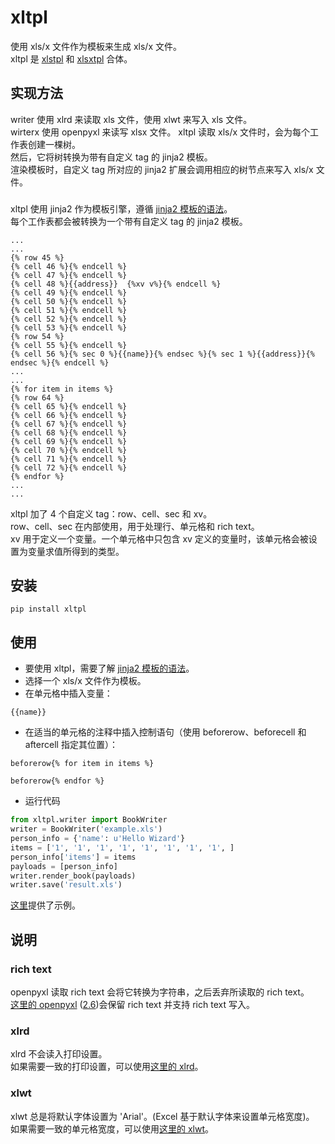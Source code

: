
# xltpl
使用 xls/x 文件作为模板来生成 xls/x 文件。  
xltpl 是 [xlstpl](https://github.com/zhangyu836/python-xls-template/) 和 [xlsxtpl](https://github.com/zhangyu836/python-xlsx-template/) 合体。 

## 实现方法

writer 使用 xlrd 来读取 xls 文件，使用 xlwt 来写入 xls 文件。  
wirterx 使用 openpyxl 来读写 xlsx 文件。 
xltpl 读取 xls/x 文件时，会为每个工作表创建一棵树。  
然后，它将树转换为带有自定义 tag 的 jinja2 模板。  
渲染模板时，自定义 tag 所对应的 jinja2 扩展会调用相应的树节点来写入 xls/x 文件。  

### 

xltpl 使用 jinja2 作为模板引擎，遵循 [jinja2 模板的语法](http://docs.jinkan.org/docs/jinja2/templates.html)。  
每个工作表都会被转换为一个带有自定义 tag 的 jinja2 模板。  

```jinja2
...
...
{% row 45 %}
{% cell 46 %}{% endcell %}
{% cell 47 %}{% endcell %}
{% cell 48 %}{{address}}  {%xv v%}{% endcell %}
{% cell 49 %}{% endcell %}
{% cell 50 %}{% endcell %}
{% cell 51 %}{% endcell %}
{% cell 52 %}{% endcell %}
{% cell 53 %}{% endcell %}
{% row 54 %}
{% cell 55 %}{% endcell %}
{% cell 56 %}{% sec 0 %}{{name}}{% endsec %}{% sec 1 %}{{address}}{% endsec %}{% endcell %}
...
...
{% for item in items %}
{% row 64 %}
{% cell 65 %}{% endcell %}
{% cell 66 %}{% endcell %}
{% cell 67 %}{% endcell %}
{% cell 68 %}{% endcell %}
{% cell 69 %}{% endcell %}
{% cell 70 %}{% endcell %}
{% cell 71 %}{% endcell %}
{% cell 72 %}{% endcell %}
{% endfor %}
...
...

```

xltpl 加了 4 个自定义 tag：row、cell、sec 和 xv。  
row、cell、sec 在内部使用，用于处理行、单元格和 rich text。  
xv 用于定义一个变量。一个单元格中只包含 xv 定义的变量时，该单元格会被设置为变量求值所得到的类型。  



## 安装

```shell
pip install xltpl
```

## 使用

*   要使用 xltpl，需要了解 [jinja2 模板的语法](http://docs.jinkan.org/docs/jinja2/templates.html)。  
*   选择一个 xls/x 文件作为模板。  
*   在单元格中插入变量： 
```jinja2
{{name}}
```  
*   在适当的单元格的注释中插入控制语句（使用 beforerow、beforecell 和 aftercell 指定其位置）：
```jinja2
beforerow{% for item in items %}
```
```jinja2
beforerow{% endfor %}
```

*   运行代码
```python
from xltpl.writer import BookWriter
writer = BookWriter('example.xls')
person_info = {'name': u'Hello Wizard'}
items = ['1', '1', '1', '1', '1', '1', '1', '1', ]
person_info['items'] = items
payloads = [person_info]
writer.render_book(payloads)
writer.save('result.xls')
```


[这里](https://github.com/zhangyu836/python-xls-xlsx-template/tree/master/examples)提供了示例。

## 说明

### rich text

openpyxl 读取 rich text 会将它转换为字符串，之后丢弃所读取的 rich text。   
[这里的 openpyxl](https://bitbucket.org/zhangyu836/openpyxl/) ([2.6](https://bitbucket.org/zhangyu836/openpyxl/src/2.6/))会保留 rich text 并支持 rich text 写入。


### xlrd

xlrd 不会读入打印设置。  
如果需要一致的打印设置，可以使用[这里的 xlrd](https://github.com/zhangyu836/xlrd)。 

### xlwt
  
xlwt 总是将默认字体设置为 'Arial'。(Excel 基于默认字体来设置单元格宽度)。   
如果需要一致的单元格宽度，可以使用[这里的 xlwt](https://github.com/zhangyu836/xlwt)。  